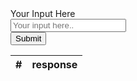   <div class="container">
    <div class="header">
    </div>
    <div class="content">
      <div class="form-container">
        <form class="">
          <div class="row">
            <div class="col-25">
              <label for="fname">Your Input Here</label>
            </div>
            <div class="col-75">
              <input type="text" id="userInput" placeholder="Your input here..">
            </div>
          </div>
          <div class="row">
            <input type="submit" value="Submit">
          </div>
        </form>
      </div>
      <table class="table">
        <thead>
          <tr>
            <th scope="col">#</th>
            <th scope="col">response</th>
          </tr>
        </thead>
        <tbody id="tbody">
        </tbody>
      </table>
    </div>
  </div>

  <div class="footer">
  </div>
  
  </div>

  <script>
        //counting the responses
         var counter = 0;

         //function to create the table
          function createTable(data){
          var tbody = document.getElementById("tbody");
          var tr = document.createElement("tr");
          var th = document.createElement("th");
          var td = document.createElement("td");

          for(var i=0; i< data.length;i++){
            tbody.appendChild(tr);

            tr.appendChild(th);
            th.appendChild(document.createTextNode(++counter));
            tr.appendChild(td);
            td.appendChild(document.createTextNode(data[i]))
          }
          //clearing the array to avoid duplicate responses
          data.length = 0;
        }

          var words = [];

          let element = document.getElementById("userInput");
          addEventListener("submit", function(event) {
          event.preventDefault();

          console.log(element.value);

          //check if response is empty
          if(element.value == ""){
            alert("response can not be empty");
          }else{
          words.push(element.value);
          createTable(words);

          }
          });
          

/*
PLACE CHALLENGE CODE HERE THAT DEALS WITH DON MANIPULATION
*/
  </script>



